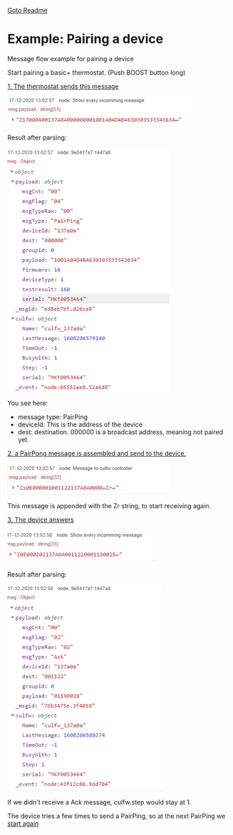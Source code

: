 [Goto Readme](README.md)

# Example: Pairing a device

Message flow example for pairing a device

Start pairing a basic+ thermostat.  (Push BOOST button long)

[1. The thermostat sends this message](#pairping)

![](images/pairing_01.png)

Result after parsing:

![](images/pairing_02.png)

You see here:

* message type: PairPing
* deviceId:  This is the address of the device
* dest: destination.  000000 is a broadcast address, meaning not paired yet.   


[2. a PairPong message is assembled and send to the device.](#pairpong)

![](images/pairing_03.png)

This message is appended with the Zr string, to start receiving again.



[3. The device answers](#ack)

![](images/pairing_04.png)

Result after parsing:

![](images/pairing_05.png)


If we didn't receive a Ack message, culfw.step would stay at 1.

The device tries a few times to send a PairPing, so at the next PairPing we [start again](Example_pairing.md#pairping) 








